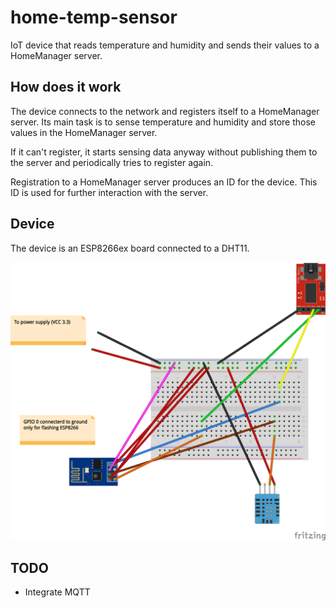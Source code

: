 # home-temp-sensor
IoT device that reads temperature and humidity and sends their values to a HomeManager server.

## How does it work
The device connects to the network and registers itself to a HomeManager server.
Its main task is to sense temperature and humidity and store those values in the HomeManager server.

If it can't register, it starts sensing data anyway without publishing them to the server and periodically tries to register again.

Registration to a HomeManager server produces an ID for the device. This ID is used for further interaction with the server.

## Device

The device is an ESP8266ex board connected to a DHT11.

![Wiring scheme](https://github.com/a-liut/home-temp-sensor/blob/master/images/wiring.png)

## TODO
- Integrate MQTT
